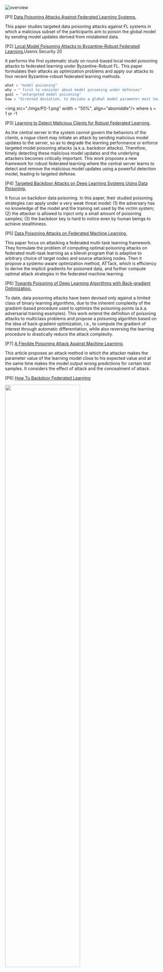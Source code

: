 ![overview](./imgs/poison_overview.png)

[P1] [Data Poisoning Attacks Against
Federated Learning Systems.](./Poison/P1_Data_Poisoning_Attacks_Against_Federated_Learning_Systems.pdf)

This paper studies targeted data poisoning attacks against FL systems in which a malicious subset of the participants aim to poison the
global model by sending model updates derived from mislabeled data.

[P2] [Local Model Poisoning Attacks to Byzantine-Robust Federated Learning.](./Poison/P2_Local_Model_Poisoning_Attacks_to_Byzantine_Robust_Federated_Learning.pdf)Usenix Security 20


It performs the first systematic study on round-based local model poisoning attacks to federated learning under Byzantine-Robust FL. This paper formulates their attacks as optimization problems and apply our attacks to four recent Byzantine-robust federated learning methods.

```python
what = "model poisoning"
why = " first to consider about model poisoning under defenses"
goal = "untargeted model poisoning"
how = "directed deviation, to deviate a global model parameter most towards the inverse of the direction under aggregation defenses"
```
<img src="./imgs/P2-1.png" width = "50%",  align="absmiddle"/>
where s = 1 or -1


[P3] [Learning to Detect Malicious Clients for Robust Federated Learning.](./Poison/P3_Learning_to_Detect_Malicious_Clients_for_Robust_Federated_Learning.pdf)

As the central server in the system cannot govern the behaviors of the clients, a rogue client may initiate an attack by sending malicious model updates to the server, so as to degrade the learning performance or enforce targeted model poisoning attacks (a.k.a. backdoor attacks). Therefore, timely detecting these malicious model updates and the underlying attackers becomes critically important. This work proposes a new framework for robust federated learning where the central server learns to detect and remove the malicious model updates using a powerful detection model, leading to targeted defense. 


[P4] [Targeted Backdoor Attacks on Deep Learning Systems Using Data Poisoning.](./Poison/P4_Targeted_Backdoor_Attacks_on_Deep_Learning_Systems_Using_Data_Poisoning.pdf)

It focus on backdoor data poisoning. In this paper, their studied poisoning strategies can apply under a very weak threat model: (1) the adversary has no knowledge of the model and the training set used by the victim system; (2) the attacker is allowed to inject only a small amount of poisoning samples; (3) the backdoor key is hard to notice even by human beings to achieve stealthiness. 

[P5] [Data Poisoning Attacks on Federated Machine
Learning.](./Poison/P5_Data_Poisoning_Attacks_on_Federated_Machine_Learning.pdf)

This paper focus on attacking a federated multi-task learning framework. They formulate the problem of computing optimal poisoning attacks on federated multi-task learning as a bilevel program that is adaptive to arbitrary choice of target nodes and source attacking nodes. Then it propose a systems-aware optimization method, ATTack, which is efficiency to derive the implicit gradients for poisoned data, and further compute optimal attack strategies in the federated machine learning. 

[P6] [Towards Poisoning of Deep Learning Algorithms with
Back-gradient Optimization.](./Poison/P6_Towards_Poisoning_of_Deep_Learning_Algorithms_with_Back-gradient_Optimization.pdf)

To date, data poisoning attacks have been devised only against a limited class of binary learning algorithms, due to the inherent complexity of the gradient-based procedure used to optimize the poisoning points (a.k.a. adversarial training examples). This work extend the definition of poisoning attacks to multiclass problems and propose a poisoning algorithm based on the idea of back-gradient optimization, i.e., to compute the gradient of interest through automatic differentiation, while also reversing the learning procedure to drastically reduce the attack complexity.

[P7] [A Flexible Poisoning Attack Against Machine
Learning.](./Poison/P7_A_Flexible_Poisoning_Attack_Against_Machine_Learning.pdf)

This article proposes an attack method in which the attacker makes the parameter value of the learning model close to his expected value and at the same time makes the model output wrong predictions for certain test samples. It considers the effect of attack and the concealment of attack. 


[P8] [How To Backdoor Federated Learning](./Poison/P8_How_To_Backdoor_Federated_Learning.pdf)

<img src="./imgs/P8-1.png" width = "70%" />
<img src="./imgs/P8-2.png" width = "50%" />


The paper proposes an input matrix manipulation to conduct targeted local model poisoning backdoor in federated learning. When the global is about to converge, the attacker could inject a malicious model based on the difference of the clean global one. And it proved to be efficient even when the attacker does not know the global learning rate. 

[P14] [Robust Federated Training via Collaborative Machine Teaching using Trusted Instances](./Poison/P14_Robust_Federated_Training_via_Collaborative_Machine_Teaching_using_Trusted_Instances.pdf)
AAAI

This paper considers partial corrupted local data while the rest fraction is trusted in FL. The clients are organized to jointly tune the corrupted training data set, such that the model learnt with the tuned training set by the server predicts consistent targets as the trusted instances. More specifically, it adopt two types of training data tuning operations: crafting the training instances and subset-selecting the training set.


[P15]
[dba distributed backdoor attacks against federated learning](./Poison/P15_dba_distributed_backdoor_attacks_against_federated_learning.pdf)
ICLR

```python
why, what, goal = "[P8]"
how = "use distributed trigger rather than one trigger to achieve better occultation"
```
<img src = "./imgs/P15.png", width = 80% />

Instead of applying the same trigger in the attackers' datasets in [P8], this paper studies the distributed triggers (multiple triggers for subtasks) in FL, which can be more insidious and hard to detect. Additionally, the impact of triggers factors (eg. size, gap, location) are studied.

[P16]
[Analyzing_Federated_Learning_through_an_Adversarial_Lens](./Poison/P16_Analyzing_Federated_Learning_through_an_Adversarial_Lens.pdf)
ICML

1. FedAvg, boost the malicious agent’s update to overcome the effects of other agents’ updates by K times with E=5;
2. propose an alternating minimization strategy, which alternately optimizes for the stealth objectives and the adversarial objective; 
3. using parameter estimation for the benign agents’ updates to improve on attack success by averaging methods assuming the cumulative updates were the same at each step for benigns;  
4. use a suite of interpretability techniques to generate visual explanations for both benign and malicious models to demonstrate indistinguishability.

```python
what = "model poisoning by a single, non-colluding malicious agent"
why = " first to consider about stealth in model poisoning"
goal = "targeted, effective, stealth under defenses"
how = "effective = boosting of updates, stealth = alternating minimization strategy"
conclusion = "model poisoning attacks are much more effective than data poisoning in FL"
```

[P17]

[P18]
[attack-of-the-tails-yes-you-really-can-backdoor-federated-learning-Paper](./Poison/P18-attack-of-the-tails-yes-you-really-can-backdoor-federated-learning-Paper.pdf)
NIPS

<img src = "./imgs/P18-1.png", width = 80% \>


```python
what = "edge-case backdoor: misclassify of easy inputs that are however unlikely to be part of the training, or test data, i.e., they live on the tail of the input distribution"
why = "hard to to filter under diverse data settings"
goal = "targeted under defense"
how = """
black-box: direct data poison;
PGD: periodically project their model on a small ball, centered around the global model of the previous round;
PGD+boosting[P16];
"""
```

This paper concludes that FL systems can NOT be tailored to be robust against backdoors. And it provides edge-case backdoors which forces a model to misclassify on seemingly easy inputs that are however unlikely to be part of the training, or test data, i.e., they live on the tail of the input distribution. Specifically, it is 3 attacks: black-box, PGD and PGD+boosting[P16]


[P19]
[Comprehensive-Privacy-Analysis-of-Deep-Learning-Passive-and-Active-White-box-Inference-Attacks-against-Centralized-and-Federated-Learning](./Poison/P19_Comprehensive-Privacy-Analysis-of-Deep-Learning-Passive-and-Active-White-box-Inference-Attacks-against-Centralized-and-Federated-Learning.pdf)
S&P

This paper proposes a white-box membership inference attacks, one observation from this paper is that latter layer leaks more information than the former, however the leakage of activation layer is similar to output layer. So the results of white-box and black-box using activation information are similar. It design deep learning attack models using the gradient vector over all parameters on the target data point as the main feature for the attack. The architecture (simple CNN + FCN) processes extracted (gradient) features from different layers of the target model separately, and combines their information to compute the membership probability of a target data point. Further, it designs an active attack in the federated learning setting, the adversary can actively push SGD to leak even more information about the participants’ data. 


```python
what = "passive and active, white-box, inference, membership, central and FL"
goal = "white-box membership inference attacks"
why = "the leakage of activation layer is similar to output layer"
how = "train a binary classification model using gradients, hidden layers, output, loss"
```
<img src = "./imgs/P19-1.png", width = 50%><img src = "./imgs/P19-2.png", width = 50%>


[P20] [FLTrust: Byzantine-robust Federated Learning via Trust Bootstrapping
](./Poison/P20-FLTrust-Byzantine-robust-Federated-Learning-via-Trust-Bootstrapping.pdf)
NDSS

Rather than performing anomaly detection in local model, this paper build bootstraping trust by compute the cosine similarity beteween server updates and clients' updates, which is named as trust score. The weighted aggregation is based on trust scores and updates normalized by the magnitude of server updates.

[P21] [Manipulating the Byzantine: Optimizing Model Poisoning Attacks and Defenses for Federated Learning
](./Poison/P21-Manipulating-the-Byzantine-Optimizing-Model-Poisoning-Attacks-and-Defenses-for-Federated-Learning.pdf)
NDSS

This paper presents a generic framework for model poisoning attacks and a novel defense   called divide-and-conquer (DnC) on FL. The key idea of its generic poisoning is that they introduce perturbation vectors and optimize the scaling factor $\gamma$ in both AGR-tailored and AGR-agnostic manners. DnC applies a singular value decomposition (SVD) based spectral methods to detect and remove outliers.

```python
what = "model poisoning + defense"
goal = "untargeted under defense"
why = "defenses exist"
how = """
poisoning: introduce perturbation vectors and optimize the scaling factor 
defense: singular value decomposition based spectral methods
"""
```
<img src = "./imgs/P21-1.png", width = 100%>

[P22] [Threats to Federated Learning: A Survey](./Poison/P22_Threats-to-Federated-Learning-A-Survey.pdf)

It summarizes the existing threats to FL

[P23] [Exploiting Unintended Feature Leakage in Collaborative Learning](./poison/P23-Exploiting-Unintended-Feature-Leakage-in-Collaborative-Learning.pdf)


```mermaid
graph LR
Z(Adversary)-->Z1(Attacks)
Z-->Z2(Defenses)
Z1-->A1(Training)
Z1-->A2(Inferrence)
A1-->B1(Data Poisoning)
B1-->M1(Dirty label)
B1-->M2(Clean label)
A1-->B2(Local Model Poisoning)
M1-->C1(Federated)
M1-->C2(Centralized)
B2-->D1(2)
B2-->D3(generic model poison-21)
B2-->D2(backdoor-8)
B2-->D4(distributed backddor-15)
B2-->D6(edge-case backdoor-18)
B2-->D5(alternative minimization and parameter estimation-16)
C1-->G1(Label flipping-1)
C1-->G2(3)
C1-->G3(Multi-task-5)
C1-->G4(Partial corrupted data-14)
C1-->G5(Edge-case-18)
C2-->H1(3)
C2-->H2(4)
C2-->H3(Multi-class back gradient optimization-6)
C2-->H4(7)
A2-->B3(Membership)
B3-->I1(white-box-19)
A2-->B4(Reconstructing)
A2-->B5(Misclassification)
Z2-->B11(Training)
Z2-->B12(Inference)
B11-->C11(Model poisoning)
B11-->C12(Data poisoning)
C11-->D11(20)
C12-->D12(Heterogenous data-17)
```
